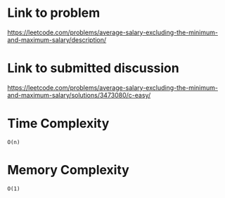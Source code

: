 # Link to problem
https://leetcode.com/problems/average-salary-excluding-the-minimum-and-maximum-salary/description/

# Link to submitted discussion
https://leetcode.com/problems/average-salary-excluding-the-minimum-and-maximum-salary/solutions/3473080/c-easy/

# Time Complexity
`O(n)`

# Memory Complexity
`O(1)`
